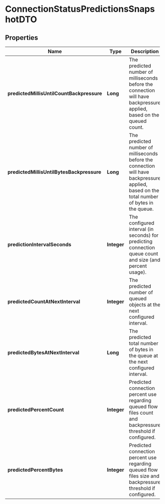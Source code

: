 
# ConnectionStatusPredictionsSnapshotDTO

## Properties
Name | Type | Description | Notes
------------ | ------------- | ------------- | -------------
**predictedMillisUntilCountBackpressure** | **Long** | The predicted number of milliseconds before the connection will have backpressure applied, based on the queued count. |  [optional]
**predictedMillisUntilBytesBackpressure** | **Long** | The predicted number of milliseconds before the connection will have backpressure applied, based on the total number of bytes in the queue. |  [optional]
**predictionIntervalSeconds** | **Integer** | The configured interval (in seconds) for predicting connection queue count and size (and percent usage). |  [optional]
**predictedCountAtNextInterval** | **Integer** | The predicted number of queued objects at the next configured interval. |  [optional]
**predictedBytesAtNextInterval** | **Long** | The predicted total number of bytes in the queue at the next configured interval. |  [optional]
**predictedPercentCount** | **Integer** | Predicted connection percent use regarding queued flow files count and backpressure threshold if configured. |  [optional]
**predictedPercentBytes** | **Integer** | Predicted connection percent use regarding queued flow files size and backpressure threshold if configured. |  [optional]



